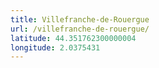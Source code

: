 ```yaml
---
title: Villefranche-de-Rouergue
url: /villefranche-de-rouergue/
latitude: 44.351762300000004
longitude: 2.0375431
---
```

